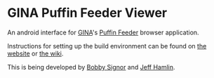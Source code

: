 GINA Puffin Feeder Viewer
===============================
An android interface for [GINA](http://gina.alaska.edu)'s [Puffin Feeder](http://feeder.gina.alaska.edu) browser application.

Instructions for setting up the build environment can be found on [the website](http://bobbysig.github.io/gina-puffinfeeder-android-viewer) or [the wiki](https://github.com/BobbySig/gina-puffinfeeder-android-viewer/wiki).

This is being developed by [Bobby Signor](https://github.com/BobbySig) and [Jeff Hamlin](https://github.com/jhamlin).
